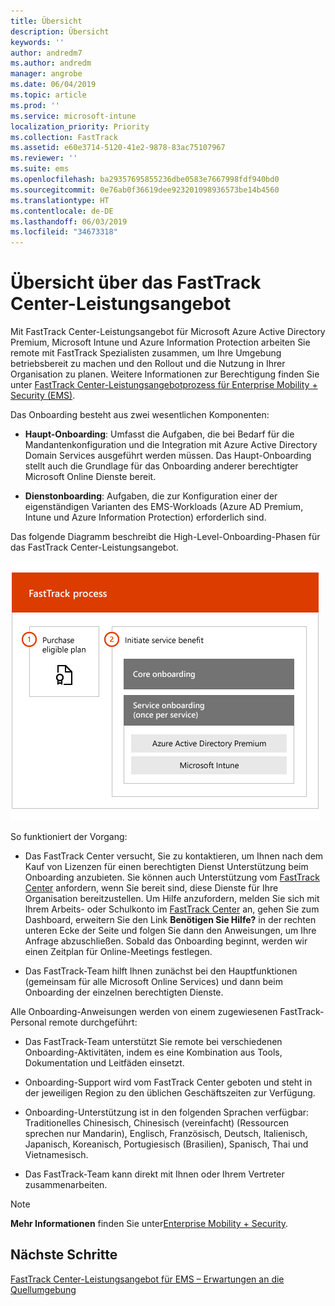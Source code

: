 ```yaml
---
title: Übersicht
description: Übersicht
keywords: ''
author: andredm7
ms.author: andredm
manager: angrobe
ms.date: 06/04/2019
ms.topic: article
ms.prod: ''
ms.service: microsoft-intune
localization_priority: Priority
ms.collection: FastTrack
ms.assetid: e60e3714-5120-41e2-9878-83ac75107967
ms.reviewer: ''
ms.suite: ems
ms.openlocfilehash: ba29357695855236dbe0583e7667998fdf940bd0
ms.sourcegitcommit: 0e76ab0f36619dee923201098936573be14b4560
ms.translationtype: HT
ms.contentlocale: de-DE
ms.lasthandoff: 06/03/2019
ms.locfileid: "34673318"
---
```

# <a name="fasttrack-center-benefit-overview"></a>Übersicht über das FastTrack Center-Leistungsangebot

Mit FastTrack Center-Leistungsangebot für Microsoft Azure Active Directory Premium, Microsoft Intune und Azure Information Protection arbeiten Sie remote mit FastTrack Spezialisten zusammen, um Ihre Umgebung betriebsbereit zu machen und den Rollout und die Nutzung in Ihrer Organisation zu planen. Weitere Informationen zur Berechtigung finden Sie unter [FastTrack Center-Leistungsangebotprozess für Enterprise Mobility + Security (EMS)](EMS-fasttrack-process.md).

Das Onboarding besteht aus zwei wesentlichen Komponenten:

-   **Haupt-Onboarding**: Umfasst die Aufgaben, die bei Bedarf für die Mandantenkonfiguration und die Integration mit Azure Active Directory Domain Services ausgeführt werden müssen. Das Haupt-Onboarding stellt auch die Grundlage für das Onboarding anderer berechtigter Microsoft Online Dienste bereit.

-   **Dienstonboarding**: Aufgaben, die zur Konfiguration einer der eigenständigen Varianten des EMS-Workloads (Azure AD Premium, Intune und Azure Information Protection) erforderlich sind.

Das folgende Diagramm beschreibt die High-Level-Onboarding-Phasen für das FastTrack Center-Leistungsangebot.

![Die hochrangigen Onboarding-Phasen der Nutzung des FastTrack Center-Leistungsangebot.](./media/ft-onboarding-process.png)

So funktioniert der Vorgang:

- Das FastTrack Center versucht, Sie zu kontaktieren, um Ihnen nach dem Kauf von Lizenzen für einen berechtigten Dienst Unterstützung beim Onboarding anzubieten. Sie können auch Unterstützung vom [FastTrack Center](https://go.microsoft.com/fwlink/?linkid=780698) anfordern, wenn Sie bereit sind, diese Dienste für Ihre Organisation bereitzustellen. Um Hilfe anzufordern, melden Sie sich mit Ihrem Arbeits- oder Schulkonto im [FastTrack Center](https://go.microsoft.com/fwlink/?linkid=780698) an, gehen Sie zum Dashboard, erweitern Sie den Link **Benötigen Sie Hilfe?** in der rechten unteren Ecke der Seite und folgen Sie dann den Anweisungen, um Ihre Anfrage abzuschließen. Sobald das Onboarding beginnt, werden wir einen Zeitplan für Online-Meetings festlegen.

-   Das FastTrack-Team hilft Ihnen zunächst bei den Hauptfunktionen (gemeinsam für alle Microsoft Online Services) und dann beim Onboarding der einzelnen berechtigten Dienste.

Alle Onboarding-Anweisungen werden von einem zugewiesenen FastTrack-Personal remote durchgeführt:

-   Das FastTrack-Team unterstützt Sie remote bei verschiedenen Onboarding-Aktivitäten, indem es eine Kombination aus Tools, Dokumentation und Leitfäden einsetzt.

-   Onboarding-Support wird vom FastTrack Center geboten und steht in der jeweiligen Region zu den üblichen Geschäftszeiten zur Verfügung.

-   Onboarding-Unterstützung ist in den folgenden Sprachen verfügbar: Traditionelles Chinesisch, Chinesisch (vereinfacht) (Ressourcen sprechen nur Mandarin), Englisch, Französisch, Deutsch, Italienisch, Japanisch, Koreanisch, Portugiesisch (Brasilien), Spanisch, Thai und Vietnamesisch.

-   Das FastTrack-Team kann direkt mit Ihnen oder Ihrem Vertreter zusammenarbeiten.

> [!NOTE]
> **Mehr Informationen** finden Sie unter[Enterprise Mobility + Security](https://www.microsoft.com/cloud-platform/enterprise-mobility).

## <a name="next-steps"></a>Nächste Schritte

[FastTrack Center-Leistungsangebot für EMS – Erwartungen an die Quellumgebung](EMS-source-environment-expectations.md)
